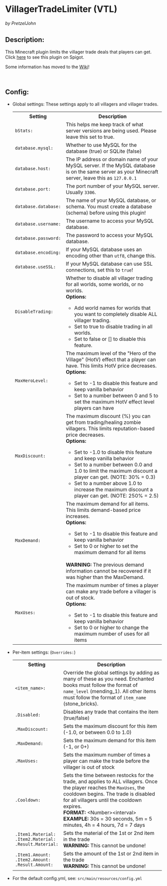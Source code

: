 <h1>VillagerTradeLimiter (VTL)</h1>
<h6>by PretzelJohn</h6>

<h2>Description:</h2>
<p>This Minecraft plugin limits the villager trade deals that players can get.<br/>Click <a href="https://www.spigotmc.org/resources/87210/">here</a> to see this plugin on Spigot.</p>
<p>Some information has moved to the <a href="https://github.com/PretzelJohn/VillagerTradeLimiter/wiki">Wiki</a>!</p>
<br/>

<h2>Config:</h2>
<ul>
    <li>
        <p>Global settings: These settings apply to all villagers and villager trades.</p>
        <table>
            <tr>
                <th>Setting</th>
                <th>Description</th>
            </tr>
            <tr>
                <td><code>bStats:</code></td>
                <td>This helps me keep track of what server versions are being used. Please leave this set to true.</td>
            </tr>
            <tr>
                <td><code>database.mysql:</code></td>
                <td>Whether to use MySQL for the database (true) or SQLite (false)</td>
            </tr>
            <tr>
                <td><code>database.host:</code></td>
                <td>The IP address or domain name of your MySQL server. If the MySQL database is on the same server as your Minecraft server, leave this as <code>127.0.0.1</code></td>
            </tr>
            <tr>
                <td><code>database.port:</code></td>
                <td>The port number of your MySQL server. Usually <code>3306</code>.</td>
            </tr>
            <tr>
                <td><code>database.database:</code></td>
                <td>The name of your MySQL database, or schema. You must create a database (schema) before using this plugin!</td>
            </tr>
            <tr>
                <td><code>database.username:</code></td>
                <td>The username to access your MySQL database.</td>
            </tr>
            <tr>
                <td><code>database.password:</code></td>
                <td>The password to access your MySQL database.</td>
            </tr>
            <tr>
                <td><code>database.encoding:</code></td>
                <td>If your MySQL database uses an encoding other than <code>utf8</code>, change this.</td>
            </tr>
            <tr>
                <td><code>database.useSSL:</code></td>
                <td>If your MySQL database can use SSL connections, set this to <code>true</code>!</td>
            </tr>
            <tr>
                <td><code>DisableTrading:</code></td>
                <td>Whether to disable all villager trading for all worlds, some worlds, or no worlds.<br/><strong>Options:</strong>
                    <ul>
                        <li>Add world names for worlds that you want to completely disable ALL villager trading.</li>
                        <li>Set to true to disable trading in all worlds.</li>
                        <li>Set to false or [] to disable this feature.</li>
                    </ul>
                </td>
            </tr>
            <tr>
                <td><code>MaxHeroLevel:</code></td>
                <td>The maximum level of the "Hero of the Village" (HotV) effect that a player can have. This limits HotV price decreases.<br/><strong>Options:</strong>
                    <ul>
                        <li>Set to -1 to disable this feature and keep vanilla behavior</li>
                        <li>Set to a number between 0 and 5 to set the maximum HotV effect level players can have</li>
                    </ul>
                </td>
            </tr>
            <tr>
                <td><code>MaxDiscount:</code></td>
                <td>The maximum discount (%) you can get from trading/healing zombie villagers. This limits reputation-based price decreases.<br/><strong>Options:</strong>
                    <ul>
                        <li>Set to -1.0 to disable this feature and keep vanilla behavior</li>
                        <li>Set to a number between 0.0 and 1.0 to limit the maximum discount a player can get. (NOTE: 30% = 0.3)</li>
                        <li>Set to a number above 1.0 to increase the maximum discount a player can get. (NOTE: 250% = 2.5)</li>
                    </ul>
                </td>
            </tr>
            <tr>
                <td><code>MaxDemand:</code></td>
                <td>The maximum demand for all items. This limits demand-based price increases.<br/><strong>Options:</strong>
                    <ul>
                        <li>Set to -1 to disable this feature and keep vanilla behavior</li>
                        <li>Set to 0 or higher to set the maximum demand for all items</li>
                    </ul><br>
                    <strong>WARNING:</strong> The previous demand information cannot be recovered if it was higher than the MaxDemand.
                </td>
            </tr>
            <tr>
                <td><code>MaxUses:</code></td>
                <td>The maximum number of times a player can make any trade before a villager is out of stock.<br/><strong>Options:</strong>
                    <ul>
                        <li>Set to -1 to disable this feature and keep vanilla behavior</li>
                        <li>Set to 0 or higher to change the maximum number of uses for all items</li>
                    </ul>
                </td>
            </tr>
        </table>
    </li>
    <li>
        <p>Per-item settings: (<code>Overrides:</code>)</p>
        <table>
            <tr>
                <th>Setting</th>
                <th>Description</th>
            </tr>
            <tr>
                <td><code>&lt;item_name&gt;:</code></td>
                <td>Override the global settings by adding as many of these as you need. Enchanted books must follow the format of <code>name_level</code> (mending_1). All other items must follow the format of <code>item_name</code> (stone_bricks).</td>
            </tr>
            <tr>
                <td><code>.Disabled:</code></td>
                <td>Disables any trade that contains the item (true/false)</td>
            </tr>
            <tr>
                <td><code>.MaxDiscount:</code></td>
                <td>Sets the maximum discount for this item (-1.0, or between 0.0 to 1.0)</td>
            </tr>
            <tr>
                <td><code>.MaxDemand:</code></td>
                <td>Sets the maximum demand for this item (-1, or 0+)</td>
            </tr>
            <tr>
                <td><code>.MaxUses:</code></td>
                <td>Sets the maximum number of times a player can make the trade before the villager is out of stock</td>
            </tr>
            <tr>
                <td><code>.Cooldown:</code></td>
                <td>Sets the time between restocks for the trade, and applies to ALL villagers. Once the player reaches the <code>MaxUses</code>, the cooldown begins. The trade is disabled for all villagers until the cooldown expires.<br><strong>FORMAT:</strong> &lt;Number&gt;&lt;interval&gt;<br><strong>EXAMPLE:</strong> 30s = 30 seconds, 5m = 5 minutes, 4h = 4 hours, 7d = 7 days</td>
            </tr>
            <tr>
                <td><code>.Item1.Material:</code><br><code>.Item2.Material:</code><br><code>.Result.Material:</code></td>
                <td>Sets the material of the 1st or 2nd item in the trade<br><strong>WARNING:</strong> This cannot be undone!</td>
            </tr>
            <tr>
                <td><code>.Item1.Amount:</code><br><code>.Item2.Amount:</code><br><code>.Result.Amount:</code></td>
                <td>Sets the amount of the 1st or 2nd item in the trade<br><strong>WARNING:</strong> This cannot be undone!</td>
            </tr>
        </table>
    </li>
    <li>
        <p>For the default config.yml, see: <code>src/main/resources/config.yml</code></p>
    </li>
</ul>
